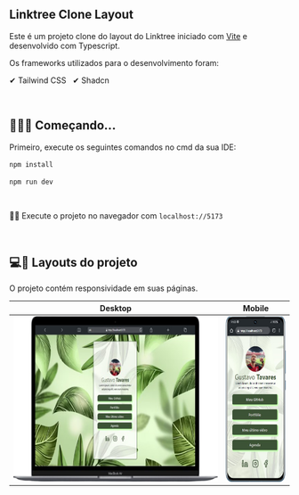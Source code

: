 ## Linktree Clone Layout

Este é um projeto clone do layout do Linktree iniciado com [Vite](https://vitejs.dev/) e desenvolvido com Typescript. 

Os frameworks utilizados para o desenvolvimento foram:

✔ Tailwind CSS &nbsp;
✔ Shadcn

&nbsp;
## 👨🏻‍💻 Começando...

Primeiro, execute os seguintes comandos no cmd da sua IDE:

```bash
npm install
```

```bash
npm run dev
```

&nbsp;

👍🏻 Execute o projeto no navegador com `localhost://5173`

&nbsp;
## 💻📱 Layouts do projeto

O projeto contém responsividade em suas páginas.

| Desktop | Mobile |
|--|--|
|<img height="297" src="./github-layouts/desktop.png" /> | <img width="137" height="297" src="./github-layouts/mobile.png" />|
